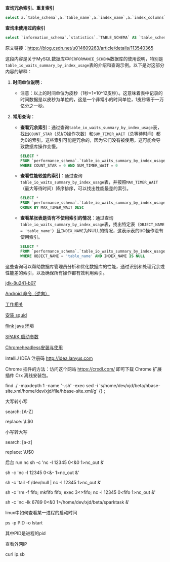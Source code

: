 **查询冗余索引、重复索引**
```sql
select a.`table_schema`,a.`table_name`,a.`index_name`,a.`index_columns`,b.`index_name`,b.`index_columns`,concat('ALTER TABLE `',a.`table_schema`,'`.`',a.`table_name`,'` DROP INDEX `',a.`index_name`,'`') from ((select `information_schema`.`statistics`.`TABLE_SCHEMA` AS `table_schema`,`information_schema`.`statistics`.`TABLE_NAME` AS `table_name`,`information_schema`.`statistics`.`INDEX_NAME` AS `index_name`,max(`information_schema`.`statistics`.`NON_UNIQUE`) AS `non_unique`,max(if(isnull(`information_schema`.`statistics`.`SUB_PART`),0,1)) AS `subpart_exists`,group_concat(`information_schema`.`statistics`.`COLUMN_NAME` order by `information_schema`.`statistics`.`SEQ_IN_INDEX` ASC separator ',') AS `index_columns` from `information_schema`.`statistics` where ((`information_schema`.`statistics`.`INDEX_TYPE` = 'BTREE') and (`information_schema`.`statistics`.`TABLE_SCHEMA` not in ('mysql','sys','INFORMATION_SCHEMA','PERFORMANCE_SCHEMA'))) group by `information_schema`.`statistics`.`TABLE_SCHEMA`,`information_schema`.`statistics`.`TABLE_NAME`,`information_schema`.`statistics`.`INDEX_NAME`) a join (select `information_schema`.`statistics`.`TABLE_SCHEMA` AS `table_schema`,`information_schema`.`statistics`.`TABLE_NAME` AS `table_name`,`information_schema`.`statistics`.`INDEX_NAME` AS `index_name`,max(`information_schema`.`statistics`.`NON_UNIQUE`) AS `non_unique`,max(if(isnull(`information_schema`.`statistics`.`SUB_PART`),0,1)) AS `subpart_exists`,group_concat(`information_schema`.`statistics`.`COLUMN_NAME` order by `information_schema`.`statistics`.`SEQ_IN_INDEX` ASC separator ',') AS `index_columns` from `information_schema`.`statistics` where ((`information_schema`.`statistics`.`INDEX_TYPE` = 'BTREE') and (`information_schema`.`statistics`.`TABLE_SCHEMA` not in ('mysql','sys','INFORMATION_SCHEMA','PERFORMANCE_SCHEMA'))) group by `information_schema`.`statistics`.`TABLE_SCHEMA`,`information_schema`.`statistics`.`TABLE_NAME`,`information_schema`.`statistics`.`INDEX_NAME`) b on(((a.`table_schema` = b.`table_schema`) and (a.`table_name` = b.`table_name`)))) where ((a.`index_name` <> b.`index_name`) and (((a.`index_columns` = b.`index_columns`) and ((a.`non_unique` > b.`non_unique`) or ((a.`non_unique` = b.`non_unique`) and (if((a.`index_name` = 'PRIMARY'),'',a.`index_name`) > if((b.`index_name` = 'PRIMARY'),'',b.`index_name`))))) or ((locate(concat(a.`index_columns`,','),b.`index_columns`) = 1) and (a.`non_unique` = 1)) or ((locate(concat(b.`index_columns`,','),a.`index_columns`) = 1) and (b.`non_unique` = 0))));
```

**查询未使用过的索引**
```sql
select `information_schema`.`statistics`.`TABLE_SCHEMA` AS `table_schema`,`information_schema`.`statistics`.`TABLE_NAME` AS `table_name`,`information_schema`.`statistics`.`INDEX_NAME` AS `index_name`,max(`information_schema`.`statistics`.`NON_UNIQUE`) AS `non_unique`,max(if(isnull(`information_schema`.`statistics`.`SUB_PART`),0,1)) AS `subpart_exists`,group_concat(`information_schema`.`statistics`.`COLUMN_NAME` order by `information_schema`.`statistics`.`SEQ_IN_INDEX` ASC separator ',') AS `index_columns` from `information_schema`.`statistics` where ((`information_schema`.`statistics`.`INDEX_TYPE` = 'BTREE') and (`information_schema`.`statistics`.`TABLE_SCHEMA` not in ('mysql','sys','INFORMATION_SCHEMA','PERFORMANCE_SCHEMA'))) group by `information_schema`.`statistics`.`TABLE_SCHEMA`,`information_schema`.`statistics`.`TABLE_NAME`,`information_schema`.`statistics`.`INDEX_NAME`
```
                        
原文链接：https://blog.csdn.net/u014609263/article/details/113540365

这段内容是关于MySQL数据库中`PERFORMANCE_SCHEMA`数据库的使用说明，特别是`table_io_waits_summary_by_index_usage`表的介绍和查询示例。以下是对这部分内容的解释：

1. **时间单位说明**：
   - 注意：以上的时间单位为皮秒（1秒=1×10^12皮秒）。这意味着表中记录的时间数据是以皮秒为单位的，这是一个非常小的时间单位，1皮秒等于一万亿分之一秒。

2. **常用查询**：
   - **查看冗余索引**：通过查询`table_io_waits_summary_by_index_usage`表，找出`COUNT_STAR`（总I/O操作次数）和`SUM_TIMER_WAIT`（总等待时间）都为0的索引。这些索引可能是冗余的，因为它们没有被使用，这可能会导致数据库操作变慢。
     ```sql
     SELECT *
     FROM `performance_schema`.`table_io_waits_summary_by_index_usage`
     WHERE COUNT_STAR = 0 AND SUM_TIMER_WAIT = 0
     ```
   - **查看性能较差的索引**：通过查询`table_io_waits_summary_by_index_usage`表，并按照`MAX_TIMER_WAIT`（最大等待时间）降序排序，可以找出性能最差的索引。
     ```sql
     SELECT *
     FROM `performance_schema`.`table_io_waits_summary_by_index_usage`
     ORDER BY MAX_TIMER_WAIT DESC
     ```
   - **查看某张表是否有不使用索引的情况**：通过查询`table_io_waits_summary_by_index_usage`表，找出特定表（`OBJECT_NAME = 'table_name'`）且`INDEX_NAME`为NULL的情况，这表示表的I/O操作没有使用索引。
     ```sql
     SELECT *
     FROM `performance_schema`.`table_io_waits_summary_by_index_usage`
     WHERE OBJECT_NAME = 'table_name' AND INDEX_NAME IS NULL
     ```

这些查询可以帮助数据库管理员分析和优化数据库的性能，通过识别和处理冗余或性能差的索引，以及确保所有操作都有效利用索引。


[jdk-8u241-b07](https://download.oracle.com/otn/java/jdk/8u241-b07/1f5b5a70bf22433b84d0e960903adac8/jdk-8u241-macosx-x64.dmg?AuthParam=1579659705_54d3719537719ce665ba90821440a709)



[Android 命令（逆向）](https://github.com/xjl219/work/wiki/android-%E5%91%BD%E4%BB%A4)

[工作相关](https://github.com/xjl219/work/wiki/%E5%B7%A5%E4%BD%9C%E7%9B%B8%E5%85%B3)

[安装 squid](https://github.com/xjl219/work/wiki/%E5%AE%89%E8%A3%85-squid)

[flink java 环境](https://github.com/xjl219/work/wiki/flink)


[SPARK 启动参数](https://github.com/xjl219/work/wiki/SPARK-%E5%90%AF%E5%8A%A8%E5%8F%82%E6%95%B0)


[Chromeheadless安装与使用](https://blog.csdn.net/aWDac/article/details/80865754)

IntelliJ IDEA 注册码
http://idea.lanyus.com

Chrome 插件的方法：访问这个网站 https://crxdl.com/ 即可下载 Chrome 扩展插件 Crx 离线安装包。




 find ./ -maxdepth 1  -name '*-*.sh'  -exec sed -i 's/home\/dev\/xjd\/beta\/hbase-site.xml/home\/dev\/xjd\/file\/hbase-site.xml/g' {} \;

大写转小写

search: [A-Z]

replace: \L$0

 

小写转大写

search: [a-z]

replace: \U$0

后台 run nc
sh -c 'nc -l 12345 0<&0 1>nc_out &'

sh -c 'nc -l 12345 0<&- 1>nc_out &'

sh -c 'tail -f /dev/null | nc -l 12345 1>nc_out &'

sh -c 'rm -f fifo; mkfifo fifo; exec 3<>fifo; nc -l 12345 0<fifo 1>nc_out &'

sh -c 'nc -lk 6789 0<&0 1>/home/dev/xjd/beta/sparktask &'


linux中如何查看某一进程的启动时间


ps -p PID -o lstart

其中PID是进程的pid

查看外网IP

curl ip.sb
